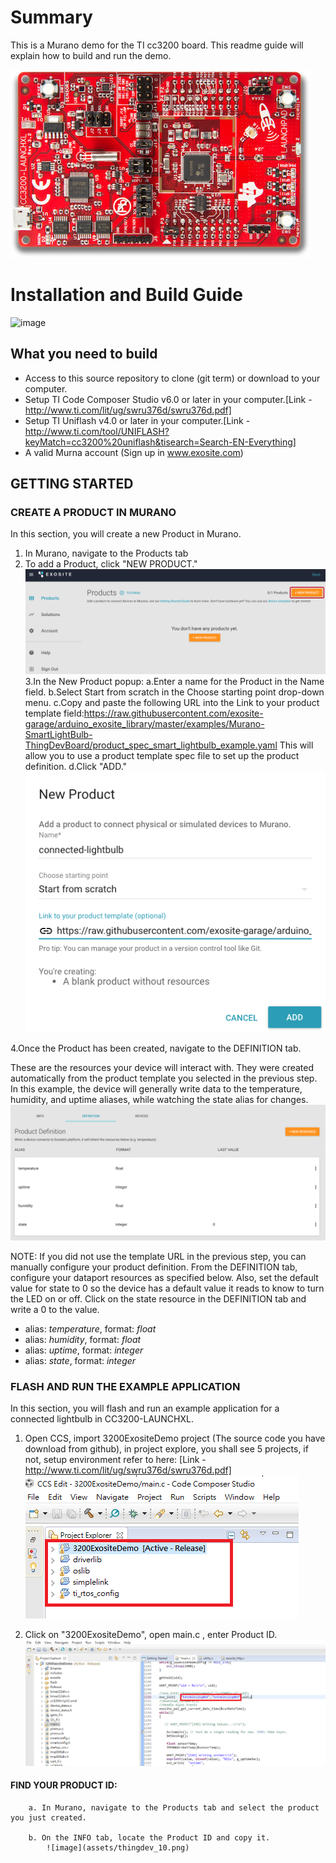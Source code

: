 # Summary
This is a Murano demo for the TI cc3200 board. This readme guide will explain how to build and run the demo.  

![image](assets/cc3200lp.png)


# Installation and Build Guide
![image](assets/setup.JPG)

## What you need to build

* Access to this source repository to clone (git term) or download to your computer.
* Setup TI Code Composer Studio v6.0 or later in your computer.[Link - http://www.ti.com/lit/ug/swru376d/swru376d.pdf]
* Setup TI Uniflash v4.0 or later in your computer.[Link - http://www.ti.com/tool/UNIFLASH?keyMatch=cc3200%20uniflash&tisearch=Search-EN-Everything]
* A valid Murna account (Sign up in www.exosite.com)

## GETTING STARTED

### CREATE A PRODUCT IN MURANO

In this section, you will create a new Product in Murano.

1. In Murano, navigate to the Products tab
2. To add a Product, click "NEW PRODUCT."
![image](assets/thingdev_5.png)
3.In the New Product popup:
	a.Enter a name for the Product in the Name field.
	b.Select Start from scratch in the Choose starting point drop-down menu.
	c.Copy and paste the following URL into the Link to your product template field:https://raw.githubusercontent.com/exosite-garage/arduino_exosite_library/master/examples/Murano-SmartLightBulb-ThingDevBoard/product_spec_smart_lightbulb_example.yaml
		This will allow you to use a product template spec file to set up the product definition.
	d.Click "ADD."
	![image](assets/thingdev_6.png)

4.Once the Product has been created, navigate to the DEFINITION tab.

These are the resources your device will interact with. They were created automatically from the product template you selected in the previous step. In this example, the device will generally write data to the temperature, humidity, and uptime aliases, while watching the state alias for changes.
![image](assets/thingdev_7.png)

NOTE: If you did not use the template URL in the previous step, you can manually configure your product definition. From the DEFINITION tab, configure your dataport resources as specified below. Also, set the default value for state to 0 so the device has a default value it reads to know to turn the LED on or off. Click on the state resource in the DEFINITION tab and write a 0 to the value.

* alias: _temperature_, format: _float_
* alias: _humidity_, format: _float_
* alias: _uptime_, format: _integer_
* alias: _state_, format: _integer_

### FLASH AND RUN THE EXAMPLE APPLICATION

In this section, you will flash and run an example application for a connected lightbulb in CC3200-LAUNCHXL.

1. Open CCS, import 3200ExositeDemo project (The source code you have download from github), in project explore, you shall see 5 projects, if not, setup environment refer to here: [Link - http://www.ti.com/lit/ug/swru376d/swru376d.pdf]	
	![image](assets/thingdev_8.png)
	
2. Click on "3200ExositeDemo", open main.c , enter Product ID.	
	![image](assets/thingdev_9.png)
	
#### FIND YOUR PRODUCT ID:

		a. In Murano, navigate to the Products tab and select the product you just created.
		
		b. On the INFO tab, locate the Product ID and copy it.			
			![image](assets/thingdev_10.png)
			


